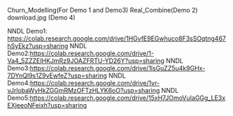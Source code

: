 Churn_Modelling(For Demo 1 and Demo3)
Real_Combine(Demo 2)
download.jpg (Demo 4)

NNDL Demo1: https://colab.research.google.com/drive/1HGyfE9EGwhuco8F3sSOqtng467hSyEkz?usp=sharing
NNDL Demo2:https://colab.research.google.com/drive/1-Va4_5ZZZEIHKJmRz9JOAZFRTU-YD26Y?usp=sharing
NNDL Demo3:https://colab.research.google.com/drive/1lsGuZZ5u4k9GHx-7DYnQl9s1Z9vEwfeZ?usp=sharing
NNDL Demo4:https://colab.research.google.com/drive/1vr-vJrlobaWyHkZGGmRMzOFTzHLYK6oO?usp=sharing
NNDL Demo5:https://colab.research.google.com/drive/15xH7JOmoVuIaGGg_LE3xEXjeeoNFeixh?usp=sharing
